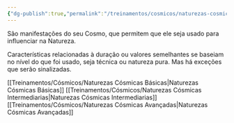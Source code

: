 ```yaml
---
{"dg-publish":true,"permalink":"/treinamentos/cosmicos/naturezas-cosmicas/"}
---
```


São manifestações do seu Cosmo, que permitem que ele seja usado para influenciar na Natureza.

Características relacionadas à duração ou valores semelhantes se baseiam no nível do que foi usado, seja técnica ou natureza pura. Mas há exceções que serão sinalizadas.

[[Treinamentos/Cósmicos/Naturezas Cósmicas Básicas\|Naturezas Cósmicas Básicas]]
[[Treinamentos/Cósmicos/Naturezas Cósmicas Intermediarias\|Naturezas Cósmicas Intermediarias]]
[[Treinamentos/Cósmicos/Naturezas Cósmicas Avançadas\|Naturezas Cósmicas Avançadas]]


<script src="https://giscus.app/client.js"
        data-repo="Pl1z3r/suvantagi-wiki"
        data-repo-id="R_kgDONYZixw"
        data-category="Wiki Comments"
        data-category-id="DIC_kwDONYZix84Ck34K"
        data-mapping="pathname"
        data-strict="1"
        data-reactions-enabled="1"
        data-emit-metadata="0"
        data-input-position="top"
        data-theme="preferred_color_scheme"
        data-lang="pt"
        data-loading="lazy"
        crossorigin="anonymous"
        async>
</script>